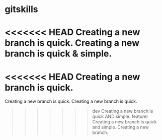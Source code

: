 # gitskills
<<<<<<< HEAD
Creating a new branch is quick.
Creating a new branch is quick & simple.
=======
<<<<<<< HEAD
Creating a new branch is quick.
=======
Creating a new branch is quick.
Creating a new branch is quick.
>>>>>>> dev
Creating a new branch is quick AND simple.
>>>>>>> featurel
Creating a new branch is quick and simple.
Creating a new branch.